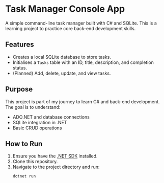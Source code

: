 # Task Manager Console App

A simple command-line task manager built with C# and SQLite. This is a learning project to practice core back-end development skills.

## Features
- Creates a local SQLite database to store tasks.
- Initialises a `Tasks` table with an ID, title, description, and completion status.
- (Planned) Add, delete, update, and view tasks.

## Purpose
This project is part of my journey to learn C# and back-end development. The goal is to understand:
- ADO.NET and database connections
- SQLite integration in .NET
- Basic CRUD operations

## How to Run
1. Ensure you have the [.NET SDK](https://dotnet.microsoft.com/) installed.
2. Clone this repository.
3. Navigate to the project directory and run:
   ```bash
   dotnet run
